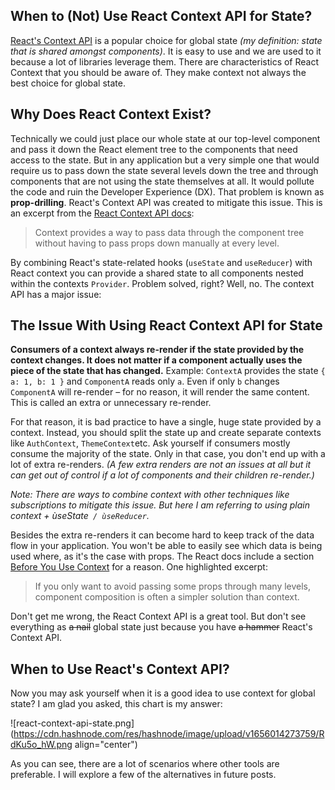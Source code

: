## When to (Not) Use React Context API for State?

[React's Context API](https://reactjs.org/docs/context.html) is a popular choice for global state *(my definition: state that is shared amongst components)*. It is easy to use and we are used to it because a lot of libraries leverage them. There are characteristics of React Context that you should be aware of. They make context not always the best choice for global state.

## Why Does React Context Exist?
Technically we could just place our whole state at our top-level component and pass it down the React element tree to the components that need access to the state. But in any application but a very simple one that would require us to pass down the state several levels down the tree and through components that are not using the state themselves at all. It would pollute the code and ruin the Developer Experience (DX). That problem is known as **prop-drilling**. React's Context API was created to mitigate this issue. This is an excerpt from the [React Context API docs](https://reactjs.org/docs/context.html):

> Context provides a way to pass data through the component tree without having to pass props down manually at every level.

By combining React's state-related hooks (`useState` and `useReducer`) with React context you can provide a shared state to all components nested within the contexts `Provider`. Problem solved, right? Well, no. The context API has a major issue:

## The Issue With Using React Context API for State
**Consumers of a context always re-render if the state provided by the context changes. It does not matter if a component actually uses the piece of the state that has changed.** Example: `ContextA` provides the state `{ a: 1, b: 1 }` and `ComponentA` reads only `a`. Even if only `b` changes `ComponentA` will re-render – for no reason, it will render the same content. This is called an extra or unnecessary re-render.

For that reason, it is bad practice to have a single, huge state provided by a context. Instead, you should split the state up and create separate contexts like `AuthContext`, `ThemeContext`etc. Ask yourself if consumers mostly consume the majority of the state. Only in that case, you don't end up with a lot of extra re-renders. *(A few extra renders are not an issues at all but it can get out of control if a lot of components and their children re-render.)*

*Note: There are ways to combine context with other techniques like subscriptions to mitigate this issue. But here I am referring to using plain context + ùseState` / ùseReducer`.*

Besides the extra re-renders it can become hard to keep track of the data flow in your application. You won't be able to easily see which data is being used where, as it's the case with props. The React docs include a section [Before You Use Context](https://reactjs.org/docs/context.html#before-you-use-context) for a reason. One highlighted excerpt:

> If you only want to avoid passing some props through many levels, component composition is often a simpler solution than context.

Don't get me wrong, the React Context API is a great tool. But don't see everything as <s>a nail</s> global state just because you have <s>a hammer</s> React's Context API.

## When to Use React's Context API?
Now you may ask yourself when it is a good idea to use context for global state? I am glad you asked, this chart is my answer:

![react-context-api-state.png](https://cdn.hashnode.com/res/hashnode/image/upload/v1656014273759/RdKu5o_hW.png align="center")

As you can see, there are a lot of scenarios where other tools are preferable. I will explore a few of the alternatives in future posts.